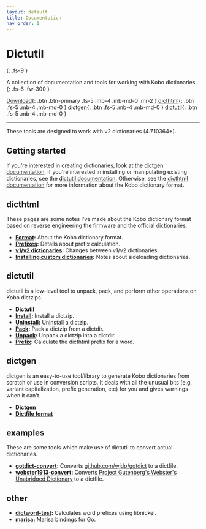 ```yaml
---
layout: default
title: Documentation
nav_order: 1
---
```


# Dictutil
{: .fs-9 }

A collection of documentation and tools for working with Kobo dictionaries.
{: .fs-6 .fw-300 }

[Download](https://github.com/geek1011/dictutil/releases){: .btn .btn-primary .fs-5 .mb-4 .mb-md-0 .mr-2 } [dicthtml](./dicthtml){: .btn .fs-5 .mb-4 .mb-md-0 } [dictgen](./dictgen){: .btn .fs-5 .mb-4 .mb-md-0 } [dictutil](./dictutil){: .btn .fs-5 .mb-4 .mb-md-0 }

---

These tools are designed to work with v2 dictionaries (4.7.10364+).

## Getting started
If you're interested in creating dictionaries, look at the [dictgen documentation](./dictgen). If you're interested in installing or manipulating existing dictionaries, see the [dictutil documentation](./dictutil). Otherwise, see the [dicthtml documentation](./dicthtml) for more information about the Kobo dictionary format.

## dicthtml
These pages are some notes I've made about the Kobo dictionary format based on reverse engineering the firmware and the official dictionaries.

- **[Format](./dicthtml/format):** About the Kobo dictionary format.
- **[Prefixes](./dicthtml/prefixes):** Details about prefix calculation.
- **[v1/v2 dictionaries](./dicthtml/v1v2):** Changes between v1/v2 dictionaries.
- **[Installing custom dictionaries](./dicthtml/install):** Notes about sideloading dictionaries.

## dictutil
dictutil is a low-level tool to unpack, pack, and perform other operations on Kobo dictzips.

- **[Dictutil](./dictutil)**
- **[Install](./dictutil/install):** Install a dictzip.
- **[Uninstall](./dictutil/uninstall):** Uninstall a dictzip.
- **[Pack](./dictutil/pack):** Pack a dictzip from a dictdir.
- **[Unpack](./dictutil/unpack):** Unpack a dictzip into a dictdir.
- **[Prefix](./dictutil/prefix):** Calculate the dicthtml prefix for a word.

## dictgen
dictgen is an easy-to-use tool/library to generate Kobo dictionaries from scratch or use in conversion scripts. It deals with all the unusual bits (e.g. variant capitalization, prefix generation, etc) for you and gives warnings when it can't.

- **[Dictgen](./dictgen#usage)**
- **[Dictfile format](./dictgen#dictfile-format)**

## examples
These are some tools which make use of dictutil to convert actual dictionaries.

- **[gotdict-convert](./examples/gotdict-convert):** Converts [github.com/wjdp/gotdict](https://github.com/wjdp/gotdict) to a dictfile.
- **[webster1913-convert](./examples/webster1913-convert):** Converts [Project Gutenberg's Webster's Unabridged Dictionary](http://www.gutenberg.org/ebooks/29765.txt.utf-8) to a dictfile.

## other

- **[dictword-test](https://github.com/geek1011/kobo-mods/tree/master/dictword-test):** Calculates word prefixes using libnickel.
- **[marisa](https://github.com/geek1011/dictutil/tree/master/marisa):** Marisa bindings for Go.
